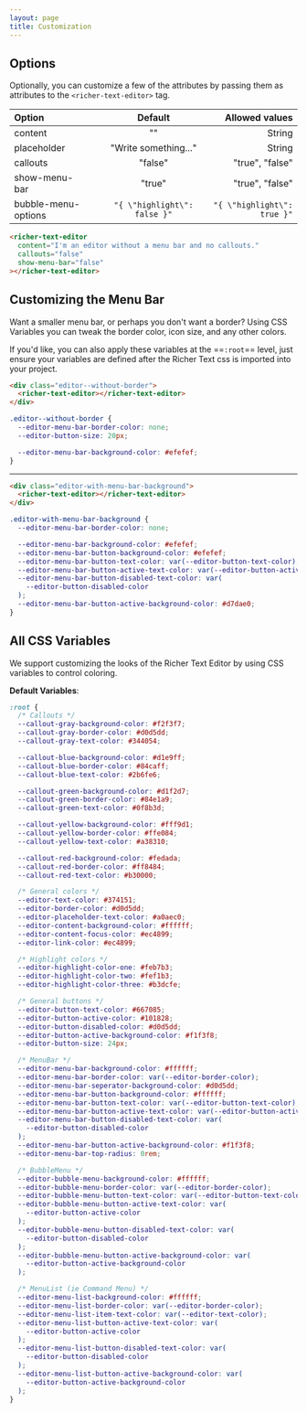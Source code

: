 ```yaml
---
layout: page
title: Customization
---
```


## Options

Optionally, you can customize a few of the attributes by passing them as attributes to the `<richer-text-editor>` tag.

| Option              | &nbsp;&nbsp;&nbsp; |           Default            |              Allowed values |
| :------------------ | ------------------ | :--------------------------: | --------------------------: |
| content             |                    |              ""              |                      String |
| placeholder         | &nbsp;&nbsp;&nbsp; |     "Write something..."     |                      String |
| callouts            |                    |           "false"            |             "true", "false" |
| show-menu-bar       |                    |            "true"            |             "true", "false" |
| bubble-menu-options |                    | `"{ \"highlight\": false }"` | `"{ \"highlight\": true }"` |

```html
<richer-text-editor
  content="I'm an editor without a menu bar and no callouts."
  callouts="false"
  show-menu-bar="false"
></richer-text-editor>
```

<h2>Customizing the Menu Bar</h2>

Want a smaller menu bar, or perhaps you don't want a border? Using CSS Variables you can tweak the border color, icon size, and any other colors.

If you'd like, you can also apply these variables at the ==`:root`== level, just ensure your variables are defined after the Richer Text css is imported into your project.

<div class="editor--without-border">
  <richer-text-editor></richer-text-editor>
</div>

```html
<div class="editor--without-border">
  <richer-text-editor></richer-text-editor>
</div>
```

```css
.editor--without-border {
  --editor-menu-bar-border-color: none;
  --editor-button-size: 20px;

  --editor-menu-bar-background-color: #efefef;
}
```

---

<div class="editor-with-menu-bar-background">
  <richer-text-editor></richer-text-editor>
</div>

```html
<div class="editor-with-menu-bar-background">
  <richer-text-editor></richer-text-editor>
</div>
```

```css
.editor-with-menu-bar-background {
  --editor-menu-bar-border-color: none;

  --editor-menu-bar-background-color: #efefef;
  --editor-menu-bar-button-background-color: #efefef;
  --editor-menu-bar-button-text-color: var(--editor-button-text-color);
  --editor-menu-bar-button-active-text-color: var(--editor-button-active-color);
  --editor-menu-bar-button-disabled-text-color: var(
    --editor-button-disabled-color
  );
  --editor-menu-bar-button-active-background-color: #d7dae0;
}
```

<h2>All CSS Variables</h2>

We support customizing the looks of the Richer Text Editor by using CSS variables to control coloring.

**Default Variables**:

```css
:root {
  /* Callouts */
  --callout-gray-background-color: #f2f3f7;
  --callout-gray-border-color: #d0d5dd;
  --callout-gray-text-color: #344054;

  --callout-blue-background-color: #d1e9ff;
  --callout-blue-border-color: #84caff;
  --callout-blue-text-color: #2b6fe6;

  --callout-green-background-color: #d1f2d7;
  --callout-green-border-color: #84e1a9;
  --callout-green-text-color: #0f8b3d;

  --callout-yellow-background-color: #fff9d1;
  --callout-yellow-border-color: #ffe084;
  --callout-yellow-text-color: #a38310;

  --callout-red-background-color: #fedada;
  --callout-red-border-color: #ff8484;
  --callout-red-text-color: #b30000;

  /* General colors */
  --editor-text-color: #374151;
  --editor-border-color: #d0d5dd;
  --editor-placeholder-text-color: #a0aec0;
  --editor-content-background-color: #ffffff;
  --editor-content-focus-color: #ec4899;
  --editor-link-color: #ec4899;

  /* Highlight colors */
  --editor-highlight-color-one: #feb7b3;
  --editor-highlight-color-two: #fef1b3;
  --editor-highlight-color-three: #b3dcfe;

  /* General buttons */
  --editor-button-text-color: #667085;
  --editor-button-active-color: #101828;
  --editor-button-disabled-color: #d0d5dd;
  --editor-button-active-background-color: #f1f3f8;
  --editor-button-size: 24px;

  /* MenuBar */
  --editor-menu-bar-background-color: #ffffff;
  --editor-menu-bar-border-color: var(--editor-border-color);
  --editor-menu-bar-seperator-background-color: #d0d5dd;
  --editor-menu-bar-button-background-color: #ffffff;
  --editor-menu-bar-button-text-color: var(--editor-button-text-color);
  --editor-menu-bar-button-active-text-color: var(--editor-button-active-color);
  --editor-menu-bar-button-disabled-text-color: var(
    --editor-button-disabled-color
  );
  --editor-menu-bar-button-active-background-color: #f1f3f8;
  --editor-menu-bar-top-radius: 0rem;

  /* BubbleMenu */
  --editor-bubble-menu-background-color: #ffffff;
  --editor-bubble-menu-border-color: var(--editor-border-color);
  --editor-bubble-menu-button-text-color: var(--editor-button-text-color);
  --editor-bubble-menu-button-active-text-color: var(
    --editor-button-active-color
  );
  --editor-bubble-menu-button-disabled-text-color: var(
    --editor-button-disabled-color
  );
  --editor-bubble-menu-button-active-background-color: var(
    --editor-button-active-background-color
  );

  /* MenuList (ie Command Menu) */
  --editor-menu-list-background-color: #ffffff;
  --editor-menu-list-border-color: var(--editor-border-color);
  --editor-menu-list-item-text-color: var(--editor-text-color);
  --editor-menu-list-button-active-text-color: var(
    --editor-button-active-color
  );
  --editor-menu-list-button-disabled-text-color: var(
    --editor-button-disabled-color
  );
  --editor-menu-list-button-active-background-color: var(
    --editor-button-active-background-color
  );
}
```
